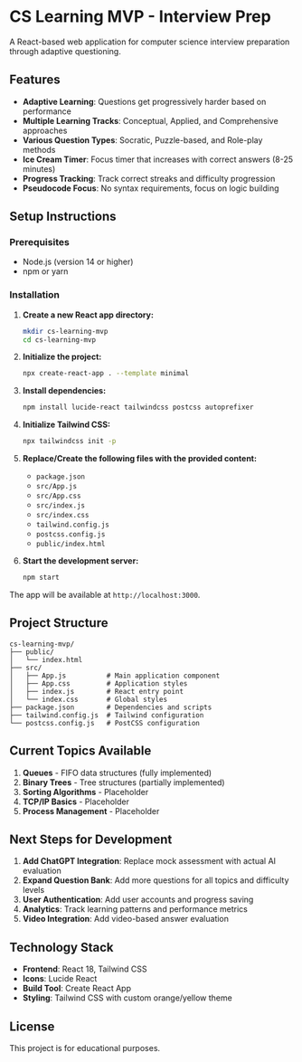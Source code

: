 # CS Learning MVP - Interview Prep

A React-based web application for computer science interview preparation through adaptive questioning.

## Features

- **Adaptive Learning**: Questions get progressively harder based on performance
- **Multiple Learning Tracks**: Conceptual, Applied, and Comprehensive approaches
- **Various Question Types**: Socratic, Puzzle-based, and Role-play methods
- **Ice Cream Timer**: Focus timer that increases with correct answers (8-25 minutes)
- **Progress Tracking**: Track correct streaks and difficulty progression
- **Pseudocode Focus**: No syntax requirements, focus on logic building

## Setup Instructions

### Prerequisites
- Node.js (version 14 or higher)
- npm or yarn

### Installation

1. **Create a new React app directory:**
   ```bash
   mkdir cs-learning-mvp
   cd cs-learning-mvp
   ```

2. **Initialize the project:**
   ```bash
   npx create-react-app . --template minimal
   ```

3. **Install dependencies:**
   ```bash
   npm install lucide-react tailwindcss postcss autoprefixer
   ```

4. **Initialize Tailwind CSS:**
   ```bash
   npx tailwindcss init -p
   ```

5. **Replace/Create the following files with the provided content:**
   - `package.json`
   - `src/App.js`
   - `src/App.css`
   - `src/index.js`
   - `src/index.css`
   - `tailwind.config.js`
   - `postcss.config.js`
   - `public/index.html`

6. **Start the development server:**
   ```bash
   npm start
   ```

The app will be available at `http://localhost:3000`.

## Project Structure

```
cs-learning-mvp/
├── public/
│   └── index.html
├── src/
│   ├── App.js          # Main application component
│   ├── App.css         # Application styles
│   ├── index.js        # React entry point
│   └── index.css       # Global styles
├── package.json        # Dependencies and scripts
├── tailwind.config.js  # Tailwind configuration
└── postcss.config.js   # PostCSS configuration
```

## Current Topics Available

1. **Queues** - FIFO data structures (fully implemented)
2. **Binary Trees** - Tree structures (partially implemented)
3. **Sorting Algorithms** - Placeholder
4. **TCP/IP Basics** - Placeholder
5. **Process Management** - Placeholder

## Next Steps for Development

1. **Add ChatGPT Integration**: Replace mock assessment with actual AI evaluation
2. **Expand Question Bank**: Add more questions for all topics and difficulty levels
3. **User Authentication**: Add user accounts and progress saving
4. **Analytics**: Track learning patterns and performance metrics
5. **Video Integration**: Add video-based answer evaluation

## Technology Stack

- **Frontend**: React 18, Tailwind CSS
- **Icons**: Lucide React
- **Build Tool**: Create React App
- **Styling**: Tailwind CSS with custom orange/yellow theme

## License

This project is for educational purposes.